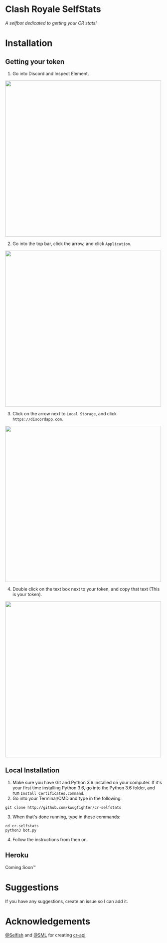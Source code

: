 # Clash Royale SelfStats
_A selfbot dedicated to getting your CR stats!_

# Installation
## Getting your token
1. Go into Discord and Inspect Element.

<p><img src="https://i.imgur.com/XeGhpvq.png", width="500px"></p>

2. Go into the top bar, click the arrow, and click `Application`.

<p><img src="https://i.imgur.com/lLLlN6C.png", width="500px"></p>

3. Click on the arrow next to `Local Storage`, and click `https://discordapp.com`.

<p><img src="https://i.imgur.com/KO2fr0a.png", width="500px"></p>

4. Double click on the text box next to your token, and copy that text (This is your token).

<p><img src="https://i.imgur.com/N8vkuz1.png", width="500px"></p>

## Local Installation
1. Make sure you have Git and Python 3.6 installed on your computer. If it's your first time installing Python 3.6, go into the Python 3.6 folder, and run `Install Certificates.command`.
2. Go into your Terminal/CMD and type in the following:
```
git clone http://github.com/kwugfighter/cr-selfstats
```
3. When that's done running, type in these commands:
```
cd cr-selfstats
python3 bot.py
```
4. Follow the instructions from then on.

## Heroku
Coming Soon™

# Suggestions
If you have any suggestions, create an issue so I can add it.
# Acknowledgements
[@Selfish](https://github.com/selfish) and [@SML](https://github.com/smlbiobot) for creating [cr-api](https://cr-api.com)
